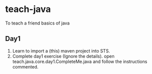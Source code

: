 # teach-java
To teach a friend basics of java

## Day1
1. Learn to import a (this) maven project into STS. 
2. Complete day1 exercise (Ignore the details). open teach.java.core.day1.CompleteMe.java and follow the instructions commented.
